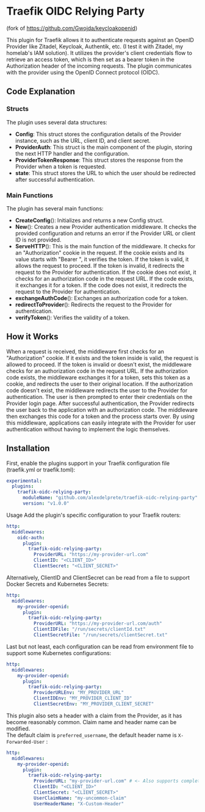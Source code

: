 # Traefik OIDC Relying Party
(fork of https://github.com/Gwojda/keycloakopenid)

This plugin for Traefik allows it to authenticate requests against an OpenID Provider like Zitadel, Keycloak, Authentik, etc. (I test it with Zitadel, my homelab's IAM solution). It utilizes the provider's client credentials flow to retrieve an access token, which is then set as a bearer token in the Authorization header of the incoming requests. The plugin communicates with the provider using the OpenID Connect protocol (OIDC).

## Code Explanation

### Structs

The plugin uses several data structures:

- **Config**: This struct stores the configuration details of the Provider instance, such as the URL, client ID, and client secret.
- **ProviderAuth**: This struct is the main component of the plugin, storing the next HTTP handler and the configuration.
- **ProviderTokenResponse**: This struct stores the response from the Provider when a token is requested.
- **state**: This struct stores the URL to which the user should be redirected after successful authentication.

### Main Functions

The plugin has several main functions:

- **CreateConfig**(): Initializes and returns a new Config struct.
- **New**(): Creates a new Provider authentication middleware. It checks the provided configuration and returns an error if the Provider URL or client ID is not provided.
- **ServeHTTP**(): This is the main function of the middleware. It checks for an "Authorization" cookie in the request. If the cookie exists and its value starts with "Bearer ", it verifies the token. If the token is valid, it allows the request to proceed. If the token is invalid, it redirects the request to the Provider for authentication. If the cookie does not exist, it checks for an authorization code in the request URL. If the code exists, it exchanges it for a token. If the code does not exist, it redirects the request to the Provider for authentication.
- **exchangeAuthCode**(): Exchanges an authorization code for a token.
- **redirectToProvider**(): Redirects the request to the Provider for authentication.
- **verifyToken**(): Verifies the validity of a token.

## How it Works

When a request is received, the middleware first checks for an "Authorization" cookie. If it exists and the token inside is valid, the request is allowed to proceed.
If the token is invalid or doesn't exist, the middleware checks for an authorization code in the request URL.
If the authorization code exists, the middleware exchanges it for a token, sets this token as a cookie, and redirects the user to their original location.
If the authorization code doesn't exist, the middleware redirects the user to the Provider for authentication.
The user is then prompted to enter their credentials on the Provider login page. After successful authentication, the Provider redirects the user back to the application with an authorization code.
The middleware then exchanges this code for a token and the process starts over.
By using this middleware, applications can easily integrate with the Provider for user authentication without having to implement the logic themselves.

## Installation

First, enable the plugins support in your Traefik configuration file (traefik.yml or traefik.toml):

```yaml
experimental:
  plugins:
    traefik-oidc-relying-party:
      moduleName: "github.com/alexdelprete/traefik-oidc-relying-party"
      version: "v1.0.0"
```

Usage
Add the plugin's specific configuration to your Traefik routers:

```yaml
http:
  middlewares:
    oidc-auth:
      plugin:
        traefik-oidc-relying-party:
          ProviderURL: "https://my-provider-url.com"
          ClientID: "<CLIENT_ID>"
          ClientSecret: "<CLIENT_SECRET>"
```

Alternatively, ClientID and ClientSecret can be read from a file to support Docker Secrets and Kubernetes Secrets:

```yaml
http:
  middlewares:
    my-provider-openid:
      plugin:
        traefik-oidc-relying-party:
          ProviderURL: "https://my-provider-url.com/auth"
          ClientIDFile: "/run/secrets/clientId.txt"
          ClientSecretFile: "/run/secrets/clientSecret.txt"
```

Last but not least, each configuration can be read from environment file to support some Kubernetes configurations:

```yaml
http:
  middlewares:
    my-provider-openid:
      plugin:
        traefik-oidc-relying-party:
          ProviderURLEnv: "MY_PROVIDER_URL"
          ClientIDEnv: "MY_PROVIDER_CLIENT_ID"
          ClientSecretEnv: "MY_PROVIDER_CLIENT_SECRET"
```

This plugin also sets a header with a claim from the Provider, as it has become reasonably common. Claim name and header name can be modified.  
The default claim is <code>preferred_username</code>, the default header name is <code>X-Forwarded-User</code> :

```yaml
http:
  middlewares:
    my-provider-openid:
      plugin:
        traefik-oidc-relying-party:
          ProviderURL: "my-provider-url.com" # <- Also supports complete URL, e.g. https://my-provider-url.com/auth
          ClientID: "<CLIENT_ID>"
          ClientSecret: "<CLIENT_SECRET>"
          UserClaimName: "my-uncommon-claim"
          UserHeaderName: "X-Custom-Header"
```
